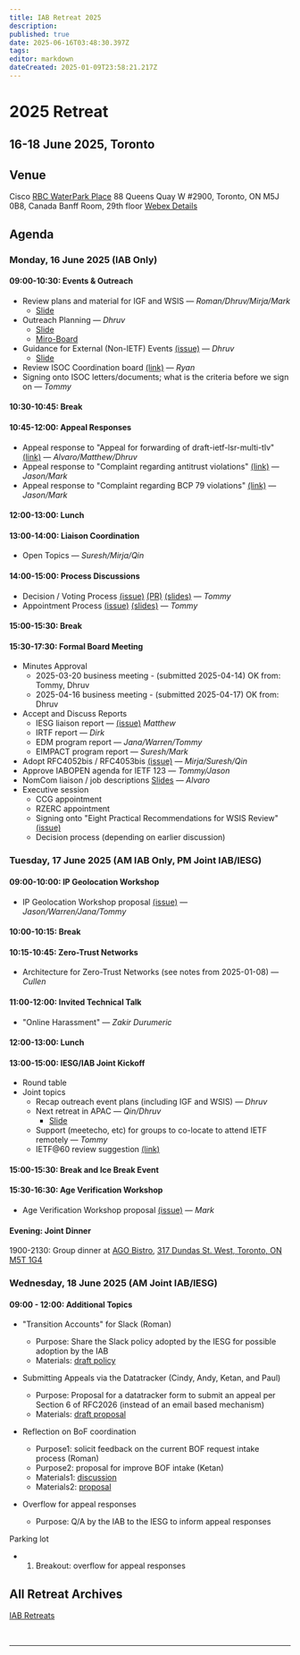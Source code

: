 ```yaml
---
title: IAB Retreat 2025
description: 
published: true
date: 2025-06-16T03:48:30.397Z
tags: 
editor: markdown
dateCreated: 2025-01-09T23:58:21.217Z
---
```


# 2025 Retreat

## 16-18 June 2025, Toronto



## Venue

Cisco
[RBC WaterPark Place](https://www.google.com/maps/place/RBC+WaterPark+Place/@43.6412316,-79.3806854,711m/data=!3m3!1e3!4b1!5s0x882b3757de085e91:0xc359f58994eb5f5!4m6!3m5!1s0x89d4cb2b39ecdfff:0x339b036765fc71b3!8m2!3d43.6412277!4d-79.3781051!16s%2Fg%2F11b6hs_351?entry=ttu&g_ep=EgoyMDI1MDIxMC4wIKXMDSoJLDEwMjExMjM0SAFQAw%3D%3D)
88 Queens Quay W #2900, 
Toronto, ON M5J 0B8, Canada
Banff Room, 29th floor
[Webex Details](https://co.webex.com/co/j.php?MTID=m79ab2a4cebde3b07bc9ef6e467e03eeb)

## Agenda

### Monday, 16 June 2025 (IAB Only)

#### 09:00-10:30: Events & Outreach

- Review plans and material for IGF and WSIS — *Roman/Dhruv/Mirja/Mark*
	- [Slide](https://docs.google.com/presentation/d/1zX8BarH0zm_NzNr0QPk0en0i2zt_F_MatY9z8l7Sjx8/edit?usp=sharing)
- Outreach Planning — *Dhruv* 
	- [Slide](https://docs.google.com/presentation/d/1mHATG1bplUOCj3cbvwa6ygSnyj_r8iFFigCLb0bKqTU/edit?usp=sharing) 
  - [Miro-Board](https://miro.com/app/board/uXjVNiPwtfs=/)
- Guidance for External (Non-IETF) Events [(issue)](https://github.com/intarchboard/responsibilities/issues/53) — *Dhruv*
	- [Slide](https://docs.google.com/presentation/d/1lwq-UB5jKMKv8dFxkB1S-dmlyEbn_5C3HhOgg54efMc/edit?usp=sharing)
- Review ISOC Coordination board [(link)](https://github.com/intarchboard/ISOC-coord-board/issues) — *Ryan*
- Signing onto ISOC letters/documents; what is the criteria before we sign on — *Tommy*

#### 10:30-10:45: Break

#### 10:45-12:00: Appeal Responses

- Appeal response to "Appeal for forwarding of draft-ietf-lsr-multi-tlv" [(link)](https://datatracker.ietf.org/group/iab/appeals/artifact/130)  — *Alvaro/Matthew/Dhruv*
- Appeal response to "Complaint regarding antitrust violations" [(link)](https://datatracker.ietf.org/group/iab/appeals/artifact/132)  — *Jason/Mark*
- Appeal response to "Complaint regarding BCP 79 violations" [(link)](https://datatracker.ietf.org/group/iab/appeals/artifact/135)  — *Jason/Mark*

#### 12:00-13:00: Lunch

#### 13:00-14:00: Liaison Coordination

- Open Topics — *Suresh/Mirja/Qin*

#### 14:00-15:00: Process Discussions

- Decision / Voting Process [(issue)](https://github.com/intarchboard/responsibilities/issues/2) [(PR)](https://github.com/ietf/wiki.ietf.org/pull/95) [(slides)](https://github.com/intarchboard/retreats/blob/main/2025-06/Monday/IAB%20Decision%20Process.pdf) — *Tommy*
- Appointment Process [(issue)](https://github.com/intarchboard/responsibilities/issues/57) [(slides)](https://github.com/intarchboard/retreats/blob/main/2025-06/Monday/IAB%20Appointment%20Process.pdf) — *Tommy*

#### 15:00-15:30: Break

#### 15:30-17:30: Formal Board Meeting

- Minutes Approval
  - 2025-03-20 business meeting - (submitted 2025-04-14)
        OK from: Tommy, Dhruv
  - 2025-04-16 business meeting - (submitted 2025-04-17)
        OK from: Dhruv
- Accept and Discuss Reports
	- IESG liaison report — [(issue)](https://github.com/intarchboard/responsibilities/issues/31#issuecomment-2962221578) *Matthew*
  - IRTF report — *Dirk*
  - EDM program report — *Jana/Warren/Tommy*
  - EIMPACT program report — *Suresh/Mark*
- Adopt RFC4052bis / RFC4053bis [(issue)](https://github.com/intarchboard/responsibilities/issues/35) — *Mirja/Suresh/Qin*
- Approve IABOPEN agenda for IETF 123 — *Tommy/Jason*
- NomCom liaison / job descriptions [Slides](https://docs.google.com/presentation/d/1yEA5WRZVvkQfC8Xbp1BBFBu_ldHC3K-TTC49fq4-IWk/edit?usp=sharing) — *Alvaro*
- Executive session
	- CCG appointment
	- RZERC appointment
  - Signing onto "Eight Practical Recommendations for WSIS Review" [(issue)](https://github.com/intarchboard/ISOC-coord-board/issues/13)
  - Decision process (depending on earlier discussion)

### Tuesday, 17 June 2025 (AM IAB Only, PM Joint IAB/IESG)

#### 09:00-10:00: IP Geolocation Workshop

- IP Geolocation Workshop proposal [(issue)](https://github.com/intarchboard/responsibilities/issues/26) — *Jason/Warren/Jana/Tommy*

#### 10:00-10:15: Break

#### 10:15-10:45: Zero-Trust Networks

- Architecture for Zero-Trust Networks (see notes from 2025-01-08)  — *Cullen*

#### 11:00-12:00: Invited Technical Talk

- "Online Harassment" — *Zakir Durumeric*

#### 12:00-13:00: Lunch

#### 13:00-15:00: IESG/IAB Joint Kickoff

- Round table
- Joint topics
  - Recap outreach event plans (including IGF and WSIS) — *Dhruv*
  - Next retreat in APAC — *Qin/Dhruv*
  	- [Slide](https://docs.google.com/presentation/d/1_-dXuzyxLup9FfyHl_tl23ZjHBAO9cMG-NnEL6D0klw/edit?usp=sharing)
  - Support (meetecho, etc) for groups to co-locate to attend IETF remotely  — *Tommy*
  - IETF@60 review suggestion [(link)](https://mailarchive.ietf.org/arch/msg/architecture-discuss/ywqFVF9wcmkYZz5J0b2MiEbgfos/)

#### 15:00-15:30: Break and Ice Break Event

#### 15:30-16:30: Age Verification Workshop

- Age Verification Workshop proposal [(issue)](https://github.com/intarchboard/responsibilities/issues/38) — *Mark*

#### Evening: Joint Dinner

1900-2130: Group dinner at [AGO Bistro](https://ago.ca/visit/dine/bistro), [317 Dundas St. West, Toronto, ON M5T 1G4](https://www.google.com/maps/place/317+Dundas+St+W,+Toronto,+ON+M5T+1G4,+Canada/@43.6535364,-79.3950596,676m/data=!3m2!1e3!4b1!4m6!3m5!1s0x882b34c593a29ffb:0x428aa3e28b994b99!8m2!3d43.6535364!4d-79.3924847!16s%2Fg%2F11bw42p0pm!5m1!1e1?hl=en&entry=ttu&g_ep=EgoyMDI1MDYwNC4wIKXMDSoASAFQAw%3D%3D)


### Wednesday, 18 June 2025 (AM Joint IAB/IESG)

#### 09:00 - 12:00: Additional Topics
* "Transition Accounts" for Slack (Roman)
  - Purpose: Share the Slack policy adopted by the IESG for possible adoption by the IAB
  - Materials: [draft policy](https://docs.google.com/document/d/1S8S9B2JCNsG3nAv08RAWHgJCn9LPBLVpe0ZfpsbeuSA/edit)

* Submitting Appeals via the Datatracker (Cindy, Andy, Ketan, and Paul) 
  - Purpose: Proposal for a datatracker form to submit an appeal per Section 6 of RFC2026 (instead of an email based mechanism)
  - Materials: [draft proposal](https://docs.google.com/document/d/1jVvUg7bls7K8x8sOqYzzJ2aBfwxXZcQra1alVdWHPV0/edit?usp=sharing)

* Reflection on BoF coordination
  - Purpose1: solicit feedback on the current BOF request intake process (Roman)
  - Purpose2: proposal for improve BOF intake (Ketan)
  - Materials1: [discussion](https://docs.google.com/presentation/d/1V1S_BKrbziJR9XnmglVqy_eU5LBqDO_R0mvcfO3qYiA/edit?slide=id.p#slide=id.p)
  - Materials2: [proposal](https://docs.google.com/document/d/1GDbTJZMw08LJLJMt_RKc9watXTaDvFELYBKwrSMzZ0c/edit?usp=sharing)

* Overflow for appeal responses
  - Purpose: Q/A by the IAB to the IESG to inform appeal responses

Parking lot
- 1. Breakout: overflow for appeal responses


 
## All Retreat Archives
[IAB Retreats](/group/iab/IAB_Retreats)

&nbsp;
&nbsp;
&nbsp;

---
